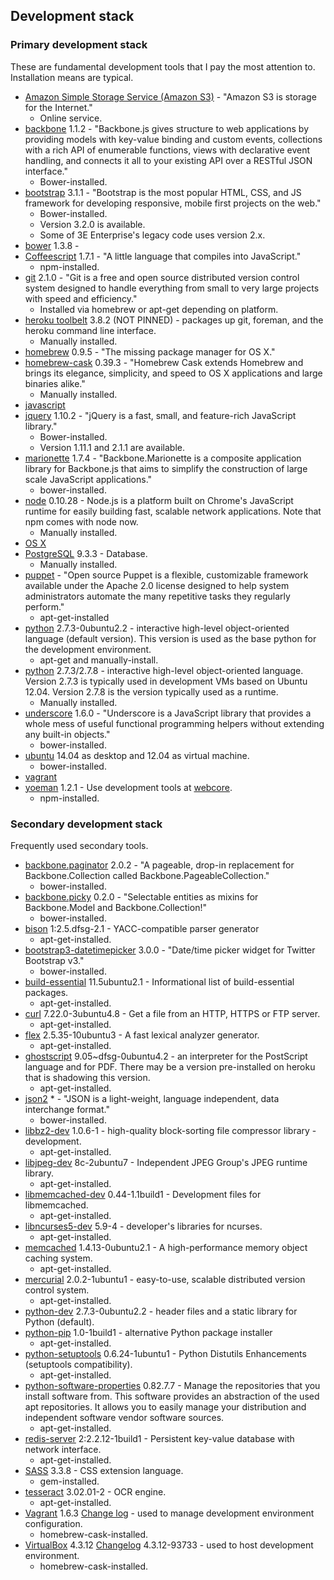 ## Development stack

### Primary development stack

These are fundamental development tools that I pay the most attention to.  Installation means are typical.

- [Amazon Simple Storage Service (Amazon S3)](http://aws.amazon.com/s3/) - "Amazon S3 is storage for the Internet."
	- Online service.
- [backbone](http://backbonejs.org/) 1.1.2 - "Backbone.js gives structure to web applications by providing models with key-value binding and custom events, collections with a rich API of enumerable functions, views with declarative event handling, and connects it all to your existing API over a RESTful JSON interface."
	- Bower-installed.
- [bootstrap](http://getbootstrap.com/) 3.1.1 - "Bootstrap is the most popular HTML, CSS, and JS framework for developing responsive, mobile first projects on the web."
	- Bower-installed.
	- Version 3.2.0 is available.
	- Some of 3E Enterprise's legacy code uses version 2.x.
- [bower]() 1.3.8 -
- [Coffeescript](https://www.npmjs.org/package/coffee-script) 1.7.1 - "A little language that compiles into JavaScript."
	- npm-installed.
- [git](http://git-scm.com/) 2.1.0 - "Git is a free and open source distributed version control system designed to handle everything from small to very large projects with speed and efficiency." 
	- Installed via homebrew or apt-get depending on platform.
- [heroku toolbelt](https://toolbelt.heroku.com/) 3.8.2 (NOT PINNED) - packages up git, foreman, and the heroku command line interface.
	- Manually installed.
- [homebrew](http://brew.sh/) 0.9.5 - "The missing package manager for OS X."
- [homebrew-cask](http://caskroom.io/) 0.39.3 - "Homebrew Cask extends Homebrew and brings its elegance, simplicity, and speed to OS X applications and large binaries alike."
	- Manually installed.
- [javascript](http://en.wikipedia.org/wiki/Javascript)
- [jquery](http://jquery.com/) 1.10.2 - "jQuery is a fast, small, and feature-rich JavaScript library."
	- Bower-installed.
	- Version 1.11.1 and 2.1.1 are available.
- [marionette](http://marionettejs.com/) 1.7.4 - "Backbone.Marionette is a composite application library for Backbone.js that aims to simplify the construction of large scale JavaScript applications."
	- bower-installed.
- [node](http://nodejs.org/) 0.10.28 - Node.js is a platform built on Chrome's JavaScript runtime for easily building fast, scalable network applications.  Note that npm comes with node now.
	- Manually installed.
- [OS X]()
- [PostgreSQL](http://www.postgresql.org/) 9.3.3 - Database.
	- Manually installed.
- [puppet](http://puppetlabs.com/) - "Open source Puppet is a flexible, customizable framework available under the Apache 2.0 license designed to help system administrators automate the many repetitive tasks they regularly perform."
	- apt-get-installed
- [python](http://packages.ubuntu.com/precise-updates/python) 2.7.3-0ubuntu2.2 - interactive high-level object-oriented language (default version).  This version is used as the base python for the development environment.
	- apt-get and manually-install.
- [python](https://www.python.org/) 2.7.3/2.7.8 - interactive high-level object-oriented language.  Version 2.7.3 is typically used in development VMs based on Ubuntu 12.04.  Version 2.7.8 is the version typically used as a runtime.
	- Manually installed.
- [underscore](http://underscorejs.org/) 1.6.0 - "Underscore is a JavaScript library that provides a whole mess of useful functional programming helpers without extending any built-in objects."
	- bower-installed.
- [ubuntu](http://www.ubuntu.com/) 14.04 as desktop and 12.04 as virtual machine.
	- bower-installed.
- [vagrant]()
- [yoeman](http://yeoman.io/) 1.2.1 - Use development tools at [webcore](https://github.com/ErikEvenson/webcore).
	- npm-installed.

### Secondary development stack

Frequently used secondary tools.

- [backbone.paginator](https://github.com/backbone-paginator/backbone.paginator) 2.0.2 - "A pageable, drop-in replacement for Backbone.Collection called Backbone.PageableCollection."
	- bower-installed.
- [backbone.picky](https://github.com/derickbailey/backbone.picky) 0.2.0 - "Selectable entities as mixins for Backbone.Model and Backbone.Collection!"
	- bower-installed.
- [bison](http://packages.ubuntu.com/precise/bison) 1:2.5.dfsg-2.1 - YACC-compatible parser generator
	- apt-get-installed.
- [bootstrap3-datetimepicker](http://eonasdan.github.io/bootstrap-datetimepicker/) 3.0.0 - "Date/time picker widget for Twitter Bootstrap v3."
	- bower-installed.
- [build-essential](http://packages.ubuntu.com/precise-updates/build-essential) 11.5ubuntu2.1 - Informational list of build-essential packages.
	- apt-get-installed.
- [curl](http://packages.ubuntu.com/precise/curl) 7.22.0-3ubuntu4.8 - Get a file from an HTTP, HTTPS or FTP server.
	- apt-get-installed.
- [flex](http://packages.ubuntu.com/precise/flex) 2.5.35-10ubuntu3 - A fast lexical analyzer generator.
	- apt-get-installed.
- [ghostscript](http://packages.ubuntu.com/precise-updates/ghostscript) 9.05~dfsg-0ubuntu4.2 - an interpreter for the PostScript language and for PDF.  There may be a version pre-installed on heroku that is shadowing this version.
	- apt-get-installed.
- [json2](https://github.com/douglascrockford/JSON-js) * - "JSON is a light-weight, language independent, data interchange format."
	- bower-installed.
- [libbz2-dev](http://packages.ubuntu.com/precise/libbz2-dev) 1.0.6-1 - high-quality block-sorting file compressor library - development.
	- apt-get-installed.
- [libjpeg-dev](http://packages.ubuntu.com/precise/libjpeg-dev) 8c-2ubuntu7 - Independent JPEG Group's JPEG runtime library.
	- apt-get-installed.
- [libmemcached-dev](http://packages.ubuntu.com/precise/libmemcached-dev) 0.44-1.1build1 - Development files for libmemcached.
	- apt-get-installed.
- [libncurses5-dev](http://packages.ubuntu.com/precise/libncurses5-dev) 5.9-4 - developer's libraries for ncurses.
	- apt-get-installed.
- [memcached](http://packages.ubuntu.com/precise-updates/memcached) 1.4.13-0ubuntu2.1 - A high-performance memory object caching system.
	- apt-get-installed.
- [mercurial](http://packages.ubuntu.com/precise/mercurial) 2.0.2-1ubuntu1 - easy-to-use, scalable distributed version control system.
	- apt-get-installed.
- [python-dev](http://packages.ubuntu.com/precise-updates/python-dev) 2.7.3-0ubuntu2.2 - header files and a static library for Python (default).
- [python-pip](http://packages.ubuntu.com/precise/python-pip) 1.0-1build1 - alternative Python package installer
	- apt-get-installed.
- [python-setuptools](http://packages.ubuntu.com/precise/python-setuptools) 0.6.24-1ubuntu1 - Python Distutils Enhancements (setuptools compatibility).
	- apt-get-installed.
- [python-software-properties](http://packages.ubuntu.com/precise/python-software-properties) 0.82.7.7 - Manage the repositories that you install software from.  This software provides an abstraction of the used apt repositories.  It allows you to easily manage your distribution and independent software vendor software sources.
	- apt-get-installed.
- [redis-server](http://packages.ubuntu.com/precise/redis-server) 2:2.2.12-1build1 - Persistent key-value database with network interface.
	- apt-get-installed.
- [SASS](https://rubygems.org/gems/sass) 3.3.8 - CSS extension language.
	- gem-installed.
- [tesseract](http://packages.ubuntu.com/precise/tesseract-ocr) 3.02.01-2 - OCR engine.
	- apt-get-installed.
- [Vagrant](https://github.com/caskroom/homebrew-cask/blob/master/Casks/vagrant.rb) 1.6.3 [Change log](https://github.com/mitchellh/vagrant/blob/master/CHANGELOG.md) - used to manage development environment configuration.
	- homebrew-cask-installed.
- [VirtualBox](https://github.com/caskroom/homebrew-cask/blob/master/Casks/virtualbox.rb) 4.3.12 [Changelog](https://www.virtualbox.org/wiki/Changelog) 4.3.12-93733 - used to host development environment.
	- homebrew-cask-installed.
